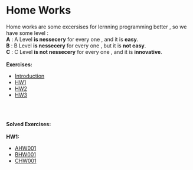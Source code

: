 # Home Works
Home works are some excersises for lernning programming better , so we have some level :<br/> **A** :   A Level **is nessecery** for every one , and it is **easy**.<br/> **B** :   B Level **is nessecery** for every one , but it is **not easy**.<br/> **C** :   C Level **is not nessecery** for every one , and it is **innovative**.
<br />
<br />
**Exercises:**
<br />
* [Introduction](https://github.com/MMovasaghi/Introduction-to-cpp/blob/master/Documents/Introduction.pdf)
* [HW1](https://github.com/MMovasaghi/Introduction-to-cpp/blob/master/HomeWorks/HW1/HW1.pdf)
* [HW2](https://github.com/MMovasaghi/Introduction-to-cpp/blob/master/HomeWorks/HW2/HW2.pdf)
* [HW3](https://github.com/MMovasaghi/Introduction-to-cpp/blob/master/HomeWorks/HW3/HW3.pdf)
<br />
<br />

**Solved Exercises:**
<br />
<br />
**HW1:**
* [AHW001](https://github.com/MMovasaghi/Introduction-to-cpp/tree/master/HomeWorks/HW1/Answers/AHW)
* [BHW001](https://github.com/MMovasaghi/Introduction-to-cpp/tree/master/HomeWorks/HW1/Answers/BHW)
* [CHW001](https://github.com/MMovasaghi/Introduction-to-cpp/tree/master/HomeWorks/HW1/Answers/CHW)
